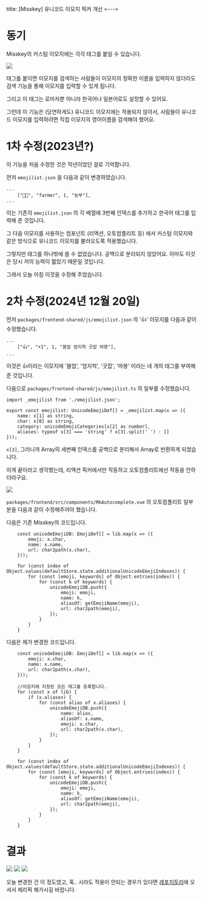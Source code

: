 title: [Misskey] 유니코드 이모지 픽커 개선
<--->

# 동기

Misskey의 커스텀 이모지에는 각각 태그를 붙일 수 있습니다.

![](https://peachtart2.s3.amazonaws.com/tart/de6561b9-923b-4ca4-96b0-fc83362ce4ae.webp)

태그를 붙이면 이모지를 검색하는 사람들이 이모지의 정확한 이름을 입력하지 않더라도 검색 기능을 통해 이모지를 입력할 수 있게 됩니다.

그리고 이 태그는 로마자뿐 아니라 한국어나 일본어로도 설정할 수 있어요.

그런데 이 기능은 (당연하게도) 유니코드 이모지에는 적용되지 않아서, 사람들이 유니코드 이모지를 입력하려면 직접 이모지의 영어이름을 검색해야 했어요.

# 1차 수정(2023년?)

이 기능을 처음 수정한 것은 작년이었던 걸로 기억합니다. 

먼저 `emojilist.json` 을 다음과 같이 변경하였습니다.

```
...
	["🧑‍🌾", "farmer", 1, "농부"],
...
```

이는 기존의 `emojilist.json` 의 각 배열에 3번째 인덱스를 추가하고 한국어 태그를 입력해 준 것입니다.

그 다음 이모지를 사용하는 컴포넌트 (리액션, 오토컴플리트 등) 에서 커스텀 이모지와 같은 방식으로 유니코드 이모지를 불러오도록 적용했습니다.

그렇지만 태그를 하나밖에 쓸 수 없었습니다. 공백으로 분리되지 않았어요. 아마도 이것은 당시 저의 능력이 짧았기 때문일 것입니다.

그래서 오늘 아침 이것을 수정해 주었습니다.

# 2차 수정(2024년 12월 20일)

먼저 `packages/frontend-shared/js/emojilist.json` 의 '👍' 이모지를 다음과 같이 수정했습니다.

```
...
	["👍", "+1", 1, "붐업 엄지척 굿잡 따봉"],
...
```

이것은 👍이라는 이모지에 '붐업', '엄지척', '굿잡', '따봉' 이라는 네 개의 태그를 부여해 준 것입니다.

다음으로 `packages/frontend-shared/js/emojilist.ts` 의 일부를 수정했습니다.

```
import _emojilist from './emojilist.json';

export const emojilist: UnicodeEmojiDef[] = _emojilist.map(x => ({
	name: x[1] as string,
	char: x[0] as string,
	category: unicodeEmojiCategories[x[2] as number],
	aliases: typeof x[3] === 'string' ? x[3].split(' ') : []
}));
```

`x[3]`, 그러니까 Array의 세번째 인덱스를 공백으로 분리해서 Array로 반환하게 되었습니다.

이게 끝이라고 생각했는데, 리액션 픽커에서만 작동하고 오토컴플리트에선 작동을 안하더라구요.

![](https://peachtart2.s3.amazonaws.com/tart/thumbnail-5e6c4272-0209-4ab7-8db2-f8842bd69608.webp)

`packages/frontend/src/components/MkAutocomplete.vue` 의 오토컴플리트 일부분을 다음과 같이 수정해주어야 했습니다.

다음은 기존 Misskey의 코드입니다.

```
	const unicodeEmojiDB: EmojiDef[] = lib.map(x => ({
		emoji: x.char,
		name: x.name,
		url: char2path(x.char),
	}));

	for (const index of Object.values(defaultStore.state.additionalUnicodeEmojiIndexes)) {
		for (const [emoji, keywords] of Object.entries(index)) {
			for (const k of keywords) {
				unicodeEmojiDB.push({
					emoji: emoji,
					name: k,
					aliasOf: getEmojiName(emoji),
					url: char2path(emoji),
				});
			}
		}
	}
```

다음은 제가 변경한 코드입니다.

```
	const unicodeEmojiDB: EmojiDef[] = lib.map(x => ({
		emoji: x.char,
		name: x.name,
		url: char2path(x.char),
	}));

    //이모지에 지정된 모든 태그를 등록합니다.
	for (const x of lib) {
		if (x.aliases) {
			for (const alias of x.aliases) {
				unicodeEmojiDB.push({
					name: alias,
					aliasOf: x.name,
					emoji: x.char,
					url: char2path(x.char),
				});
			}
		}
	}

	for (const index of Object.values(defaultStore.state.additionalUnicodeEmojiIndexes)) {
		for (const [emoji, keywords] of Object.entries(index)) {
			for (const k of keywords) {
				unicodeEmojiDB.push({
					emoji: emoji,
					name: k,
					aliasOf: getEmojiName(emoji),
					url: char2path(emoji),
				});
			}
		}
	}
```

# 결과

![](https://peachtart2.s3.amazonaws.com/tart/thumbnail-56e8c3b6-362f-40b5-ab6e-3f7f2999c9a2.webp)
![](https://peachtart2.s3.amazonaws.com/tart/thumbnail-7658b3f9-84c5-4a15-9d27-501e5f92e5ed.webp)
![](https://peachtart2.s3.amazonaws.com/tart/thumbnail-1239507b-9dd1-4d7c-9570-d9281f0a616e.webp)

오늘 변경한 건 이 정도였고, 혹.. 시라도 적용이 안되는 경우가 있다면 [레포지토리](https://github.com/jyhyun1008/peachtart)에 오셔서 체리픽 해가시길 바랍니다.
